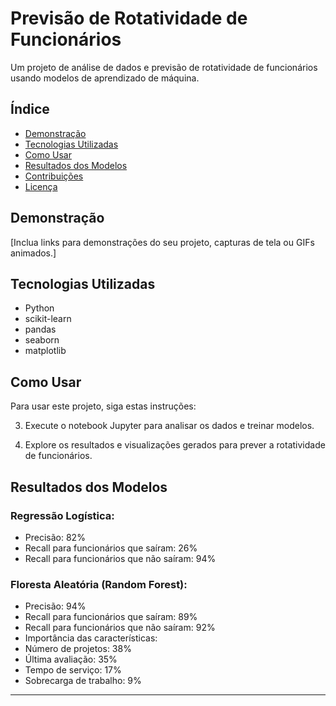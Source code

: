 # Previsão de Rotatividade de Funcionários


Um projeto de análise de dados e previsão de rotatividade de funcionários usando modelos de aprendizado de máquina.

## Índice

- [Demonstração](#demonstração)
- [Tecnologias Utilizadas](#tecnologias-utilizadas)
- [Como Usar](#como-usar)
- [Resultados dos Modelos](#resultados-dos-modelos)
- [Contribuições](#contribuições)
- [Licença](#licença)

## Demonstração

[Inclua links para demonstrações do seu projeto, capturas de tela ou GIFs animados.]

## Tecnologias Utilizadas

- Python
- scikit-learn
- pandas
- seaborn
- matplotlib

## Como Usar

Para usar este projeto, siga estas instruções:


3. Execute o notebook Jupyter para analisar os dados e treinar modelos.

4. Explore os resultados e visualizações gerados para prever a rotatividade de funcionários.

## Resultados dos Modelos

### Regressão Logística:

- Precisão: 82%
- Recall para funcionários que saíram: 26%
- Recall para funcionários que não saíram: 94%

### Floresta Aleatória (Random Forest):

- Precisão: 94%
- Recall para funcionários que saíram: 89%
- Recall para funcionários que não saíram: 92%
- Importância das características:
- Número de projetos: 38%
- Última avaliação: 35%
- Tempo de serviço: 17%
- Sobrecarga de trabalho: 9%


---


